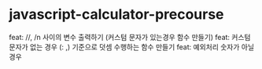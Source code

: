 # javascript-calculator-precourse

feat: //, /n 사이의 변수 출력하기 (커스텀 문자가 있는경우 함수 만들기)
feat: 커스텀 문자가 없는 경우 (: ,) 기준으로 덧셈 수행하는 함수 만들기
feat: 예외처리
숫자가 아닐경우
